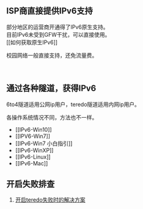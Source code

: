 
## ISP商直接提供IPv6支持  
  部分地区的运营商开通得了IPv6原生支持。  
  目前IPv6未受到GFW干扰，可以直接使用。  
  [[如何获取原生IPv6]]  

  校园网络一般直接支持，还免流量费。  
  
<br>

## 通过各种隧道，获得IPv6  
  6to4隧道适用公网ip用户，teredo隧道适用内网ip用户。

  各操作系统情况不同，方法也不一样。  

* [[IPv6-Win10]]  
* [[IPV6-Win7]]
* [[IPv6-Win7 小白指引]]  
* [[IPv6-WinXP]]  
* [[IPv6-Linux]]  
* [[IPv6-Mac]]  

## 开启失败排查
1. [开启teredo失败时的解决方案](http://support.xbox.com/zh-CN/xbox-on-windows/social/troubleshoot-party-chat)

  